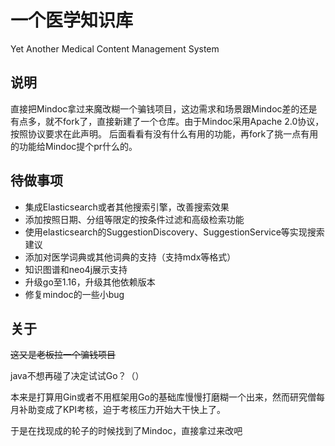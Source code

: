 # 一个医学知识库

Yet Another Medical Content Management System

## 说明

直接把Mindoc拿过来魔改糊一个骗钱项目，这边需求和场景跟Mindoc差的还是有点多，就不fork了，直接新建了一个仓库。由于Mindoc采用Apache 2.0协议，按照协议要求在此声明。
后面看看有没有什么有用的功能，再fork了挑一点有用的功能给Mindoc提个pr什么的。

## 待做事项

- 集成Elasticsearch或者其他搜索引擎，改善搜索效果
- 添加按照日期、分组等限定的按条件过滤和高级检索功能
- 使用elasticsearch的SuggestionDiscovery、SuggestionService等实现搜索建议
- 添加对医学词典或其他词典的支持（支持mdx等格式）
- 知识图谱和neo4j展示支持
- 升级go至1.16，升级其他依赖版本
- 修复mindoc的一些小bug


## 关于

~~这又是老板拉一个骗钱项目~~

java不想再碰了决定试试Go？（）

本来是打算用Gin或者不用框架用Go的基础库慢慢打磨糊一个出来，然而研究僧每月补助变成了KPI考核，迫于考核压力开始大干快上了。

于是在找现成的轮子的时候找到了Mindoc，直接拿过来改吧